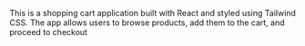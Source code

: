 This is a shopping cart application built with React and styled using Tailwind CSS. The app allows users to browse products, add them to the cart, and proceed to checkout

